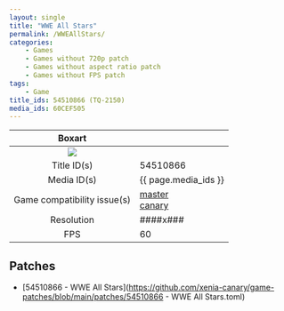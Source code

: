 ```yaml
---
layout: single
title: "WWE All Stars"
permalink: /WWEAllStars/
categories:
    - Games
    - Games without 720p patch
    - Games without aspect ratio patch
    - Games without FPS patch
tags:
    - Game
title_ids: 54510866 (TQ-2150)
media_ids: 60CEF505
---
```


| Boxart                      |                                                                            |
| :----:                      | :-                                                                         |
| ![](https://download-ssl.xbox.com/content/images/66acd000-77fe-1000-9115-d80254510866/1033/boxartlg.jpg) |
| Title ID(s)                 | 54510866                                                                   |
| Media ID(s)                 | {{ page.media_ids }}                                                        |
| Game compatibility issue(s) | [master](https://github.com/xenia-project/game-compatibility/issues/)<br>[canary](https://github.com/xenia-canary/game-compatibility/issues/) |
| Resolution                  | ####x###                                                                   |
| FPS                         | 60                                                                         |

## Patches
* [54510866 - WWE All Stars](https://github.com/xenia-canary/game-patches/blob/main/patches/54510866 - WWE All Stars.toml)

<!--This page was generated by a script. You can remove this comment once the page is verified to be free of mistakes.-->
